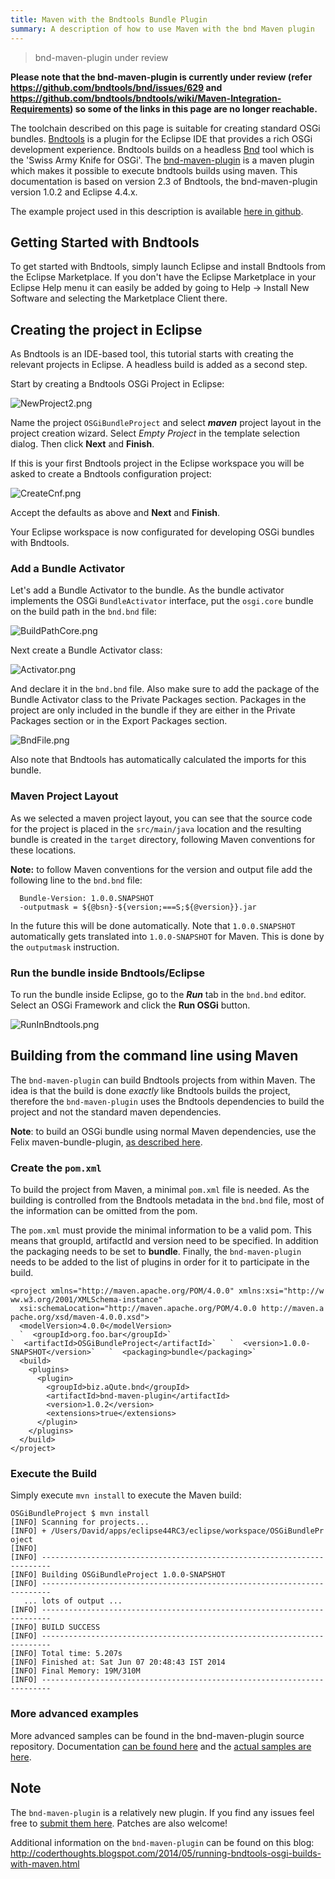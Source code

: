 ```yaml
---
title: Maven with the Bndtools Bundle Plugin
summary: A description of how to use Maven with the bnd Maven plugin
---
```


> bnd-maven-plugin under review

**Please note that the bnd-maven-plugin is currently under review (refer
<https://github.com/bndtools/bnd/issues/629> and
<https://github.com/bndtools/bndtools/wiki/Maven-Integration-Requirements>)
so some of the links in this page are no longer reachable.**

The toolchain described on this page is suitable for creating standard
OSGi bundles. [Bndtools](http://bndtools.org/) is a plugin for the
Eclipse IDE that provides a rich OSGi development experience. Bndtools
builds on a headless [Bnd](http://bnd.bndtools.org) tool which is
the 'Swiss Army Knife for OSGi'. The
[bnd-maven-plugin](https://github.com/bndtools/bnd/tree/master/bnd-maven-plugin-parent)
is a maven plugin which makes it possible to execute bndtools builds
using maven. This documentation is based on version 2.3 of Bndtools, the
bnd-maven-plugin version 1.0.2 and Eclipse 4.4.x.

The example project used in this description is available [here in
github](https://github.com/bosschaert/coderthoughts/tree/master/bnd-maven-plugin-projects/OSGiBundleProject).

Getting Started with Bndtools
-----------------------------

To get started with Bndtools, simply launch Eclipse and install Bndtools
from the Eclipse Marketplace. If you don't have the Eclipse Marketplace
in your Eclipse Help menu it can easily be added by going to Help -\>
Install New Software and selecting the Marketplace Client there.

Creating the project in Eclipse
-------------------------------

As Bndtools is an IDE-based tool, this tutorial starts with creating the
relevant projects in Eclipse. A headless build is added as a second
step.

Start by creating a Bndtools OSGi Project in Eclipse:

![](NewProject2.png "NewProject2.png")

Name the project `OSGiBundleProject` and select ***maven*** project
layout in the project creation wizard. Select *Empty Project* in the
template selection dialog. Then click **Next** and **Finish**.

If this is your first Bndtools project in the Eclipse workspace you will
be asked to create a Bndtools configuration project:

![](CreateCnf.png "CreateCnf.png")

Accept the defaults as above and **Next** and **Finish**.

Your Eclipse workspace is now configurated for developing OSGi bundles
with Bndtools.

### Add a Bundle Activator

Let's add a Bundle Activator to the bundle. As the bundle activator
implements the OSGi `BundleActivator` interface, put the `osgi.core`
bundle on the build path in the `bnd.bnd` file:

![](BuildPathCore.png "BuildPathCore.png")

Next create a Bundle Activator class:

![](Activator.png "Activator.png")

And declare it in the `bnd.bnd` file. Also make sure to add the package
of the Bundle Activator class to the Private Packages section. Packages
in the project are only included in the bundle if they are either in the
Private Packages section or in the Export Packages section.

![](BndFile.png "BndFile.png")

Also note that Bndtools has automatically calculated the imports for
this bundle.

### Maven Project Layout

As we selected a maven project layout, you can see that the source code
for the project is placed in the `src/main/java` location and the
resulting bundle is created in the `target` directory, following Maven
conventions for these locations.

**Note:** to follow Maven conventions for the version and output file
add the following line to the `bnd.bnd` file:

`  Bundle-Version: 1.0.0.SNAPSHOT`  
`  -outputmask = ${@bsn}-${version;===S;${@version}}.jar`

In the future this will be done automatically. Note that
`1.0.0.SNAPSHOT` automatically gets translated into `1.0.0-SNAPSHOT` for
Maven. This is done by the `outputmask` instruction.

### Run the bundle inside Bndtools/Eclipse

To run the bundle inside Eclipse, go to the ***Run*** tab in the
`bnd.bnd` editor. Select an OSGi Framework and click the **Run OSGi**
button.

![](RunInBndtools.png "RunInBndtools.png")

Building from the command line using Maven
------------------------------------------

The `bnd-maven-plugin` can build Bndtools projects from within Maven.
The idea is that the build is done *exactly* like Bndtools builds the
project, therefore the `bnd-maven-plugin` uses the Bndtools dependencies
to build the project and not the standard maven dependencies.

**Note**: to build an OSGi bundle using normal Maven dependencies, use
the Felix maven-bundle-plugin, [as described
here](MavenFelixBundlePluginEclipseToolchain "wikilink").

### Create the `pom.xml`

To build the project from Maven, a minimal `pom.xml` file is needed. As
the building is controlled from the Bndtools metadata in the `bnd.bnd`
file, most of the information can be omitted from the pom.

The `pom.xml` must provide the minimal information to be a valid pom.
This means that groupId, artifactId and version need to be specified. In
addition the packaging needs to be set to **bundle**. Finally, the
`bnd-maven-plugin` needs to be added to the list of plugins in order for
it to participate in the build.

`<project xmlns="http://maven.apache.org/POM/4.0.0" xmlns:xsi="http://www.w3.org/2001/XMLSchema-instance"`  
`  xsi:schemaLocation="http://maven.apache.org/POM/4.0.0 http://maven.apache.org/xsd/maven-4.0.0.xsd">`  
`  <modelVersion>4.0.0</modelVersion>`  
``  
`  <groupId>org.foo.bar</groupId>`  
`  <artifactId>OSGiBundleProject</artifactId>`  
`  <version>1.0.0-SNAPSHOT</version>`  
`  <packaging>bundle</packaging>`  
``  
`  <build>`  
`    <plugins>`  
`      <plugin>`  
`        <groupId>biz.aQute.bnd</groupId>`  
`        <artifactId>bnd-maven-plugin</artifactId>`  
`        <version>1.0.2</version>`  
`        <extensions>true</extensions>`  
`      </plugin>`  
`    </plugins>`  
`  </build>`  
`</project>`

### Execute the Build

Simply execute `mvn install` to execute the Maven build:

`OSGiBundleProject $ mvn install`  
`[INFO] Scanning for projects...`  
`[INFO] + /Users/David/apps/eclipse44RC3/eclipse/workspace/OSGiBundleProject`  
`[INFO]`  
`[INFO] ------------------------------------------------------------------------`  
`[INFO] Building OSGiBundleProject 1.0.0-SNAPSHOT`  
`[INFO] ------------------------------------------------------------------------`  
`   ... lots of output ...`  
`[INFO] ------------------------------------------------------------------------`  
`[INFO] BUILD SUCCESS`  
`[INFO] ------------------------------------------------------------------------`  
`[INFO] Total time: 5.207s`  
`[INFO] Finished at: Sat Jun 07 20:48:43 IST 2014`  
`[INFO] Final Memory: 19M/310M`  
`[INFO] ------------------------------------------------------------------------`

### More advanced examples

More advanced samples can be found in the bnd-maven-plugin source
repository. Documentation [can be found
here](https://github.com/bndtools/bnd/blob/master/bnd-maven-plugin-parent/README.md)
and the [actual samples are
here](https://github.com/bndtools/bnd/tree/master/bnd-maven-plugin-parent/samples/sample-projects).

Note
----

The `bnd-maven-plugin` is a relatively new plugin. If you find any
issues feel free to [submit them
here](https://github.com/bndtools/bnd/issues?labels=bnd-maven-plugin).
Patches are also welcome!

Additional information on the `bnd-maven-plugin` can be found on this
blog:
[<http://coderthoughts.blogspot.com/2014/05/running-bndtools-osgi-builds-with-maven.html>](http://coderthoughts.blogspot.com/2014/05/running-bndtools-osgi-builds-with-maven.html)

